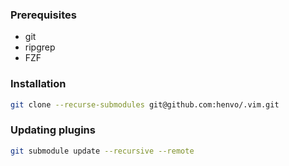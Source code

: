 ### Prerequisites
* git
* ripgrep
* FZF

### Installation

``` bash
git clone --recurse-submodules git@github.com:henvo/.vim.git
```

### Updating plugins
``` bash
git submodule update --recursive --remote
```

